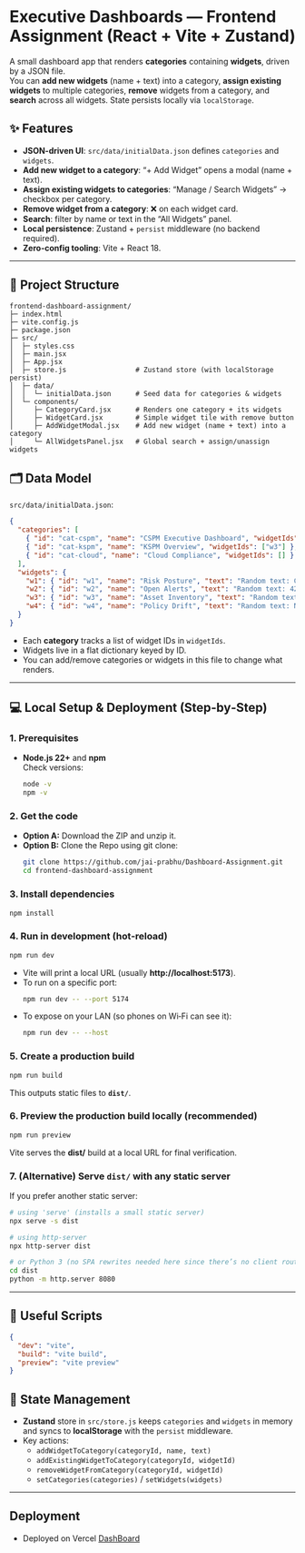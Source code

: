 # Executive Dashboards — Frontend Assignment (React + Vite + Zustand)

A small dashboard app that renders **categories** containing **widgets**, driven by a JSON file.  
You can **add new widgets** (name + text) into a category, **assign existing widgets** to multiple categories, **remove** widgets from a category, and **search** across all widgets. State persists locally via `localStorage`.

## ✨ Features
- **JSON-driven UI**: `src/data/initialData.json` defines `categories` and `widgets`.
- **Add new widget to a category**: “+ Add Widget” opens a modal (name + text).
- **Assign existing widgets to categories**: “Manage / Search Widgets” → checkbox per category.
- **Remove widget from a category**: ❌ on each widget card.
- **Search**: filter by name or text in the “All Widgets” panel.
- **Local persistence**: Zustand + `persist` middleware (no backend required).
- **Zero-config tooling**: Vite + React 18.

---

## 🧭 Project Structure
```
frontend-dashboard-assignment/
├─ index.html
├─ vite.config.js
├─ package.json
├─ src/
│  ├─ styles.css
│  ├─ main.jsx
│  ├─ App.jsx
│  ├─ store.js                 # Zustand store (with localStorage persist)
│  ├─ data/
│  │  └─ initialData.json      # Seed data for categories & widgets
│  └─ components/
│     ├─ CategoryCard.jsx      # Renders one category + its widgets
│     ├─ WidgetCard.jsx        # Simple widget tile with remove button
│     ├─ AddWidgetModal.jsx    # Add new widget (name + text) into a category
│     └─ AllWidgetsPanel.jsx   # Global search + assign/unassign widgets
```

## 🗂️ Data Model
`src/data/initialData.json`:
```json
{
  "categories": [
    { "id": "cat-cspm", "name": "CSPM Executive Dashboard", "widgetIds": ["w1","w2"] },
    { "id": "cat-kspm", "name": "KSPM Overview", "widgetIds": ["w3"] },
    { "id": "cat-cloud", "name": "Cloud Compliance", "widgetIds": [] }
  ],
  "widgets": {
    "w1": { "id": "w1", "name": "Risk Posture", "text": "Random text: Current risk posture is Stable." },
    "w2": { "id": "w2", "name": "Open Alerts", "text": "Random text: 42 alerts require attention." },
    "w3": { "id": "w3", "name": "Asset Inventory", "text": "Random text: 1,204 assets monitored." },
    "w4": { "id": "w4", "name": "Policy Drift", "text": "Random text: No drifts detected in last 24h." }
  }
}
```
- Each **category** tracks a list of widget IDs in `widgetIds`.
- Widgets live in a flat dictionary keyed by ID.
- You can add/remove categories or widgets in this file to change what renders.

---

## 💻 Local Setup & Deployment (Step‑by‑Step)

### 1. Prerequisites
- **Node.js 22+** and **npm**  
  Check versions:
  ```bash
  node -v
  npm -v
  ```

### 2. Get the code
- **Option A:** Download the ZIP and unzip it.
- **Option B:** Clone the Repo using git clone:
  ```bash
  git clone https://github.com/jai-prabhu/Dashboard-Assignment.git
  cd frontend-dashboard-assignment
  ```

### 3. Install dependencies
```bash
npm install
```

### 4. Run in development (hot‑reload)
```bash
npm run dev
```
- Vite will print a local URL (usually **http://localhost:5173**).  
- To run on a specific port:
  ```bash
  npm run dev -- --port 5174
  ```
- To expose on your LAN (so phones on Wi‑Fi can see it):
  ```bash
  npm run dev -- --host
  ```

### 5. Create a production build
```bash
npm run build
```
This outputs static files to **`dist/`**.

### 6. Preview the production build locally (recommended)
```bash
npm run preview
```
Vite serves the **dist/** build at a local URL for final verification.

### 7. (Alternative) Serve `dist/` with any static server
If you prefer another static server:
```bash
# using 'serve' (installs a small static server)
npx serve -s dist

# using http-server
npx http-server dist

# or Python 3 (no SPA rewrites needed here since there’s no client routing)
cd dist
python -m http.server 8080
```
---

## 🧪 Useful Scripts
```json
{
  "dev": "vite",
  "build": "vite build",
  "preview": "vite preview"
}
```

## 🧱 State Management
- **Zustand** store in `src/store.js` keeps `categories` and `widgets` in memory and syncs to **localStorage** with the `persist` middleware.
- Key actions:
  - `addWidgetToCategory(categoryId, name, text)`
  - `addExistingWidgetToCategory(categoryId, widgetId)`
  - `removeWidgetFromCategory(categoryId, widgetId)`
  - `setCategories(categories)` / `setWidgets(widgets)`
---

## Deployment
- Deployed on Vercel [DashBoard](https://dashboard-assignment-sable-one.vercel.app/)